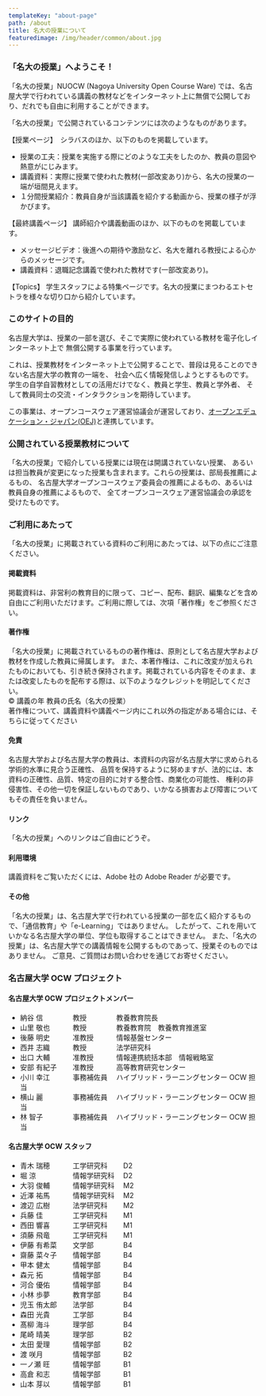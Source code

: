 ```yaml
---
templateKey: "about-page"
path: /about
title: 名大の授業について
featuredimage: /img/header/common/about.jpg
---
```


### 「名大の授業」へようこそ！

「名大の授業」NUOCW (Nagoya University Open Course Ware) では、名古屋大学で行われている講義の教材などをインターネット上に無償で公開しており、だれでも自由に利用することができます。

「名大の授業」で公開されているコンテンツには次のようなものがあります。

【授業ページ】　シラバスのほか、以下のものを掲載しています。

- 授業の工夫：授業を実施する際にどのような工夫をしたのか、教員の意図や熱意がにじみます。
- 講義資料：実際に授業で使われた教材(一部改変あり)から、名大の授業の一端が垣間見えます。
- １分間授業紹介：教員自身が当該講義を紹介する動画から、授業の様子が浮かびます。

【最終講義ページ】 講師紹介や講義動画のほか、以下のものを掲載しています。

- メッセージビデオ：後進への期待や激励など、名大を離れる教授による心からのメッセージです。
- 講義資料：退職記念講義で使われた教材です(一部改変あり)。

【Topics】 学生スタッフによる特集ページです。名大の授業にまつわるエトセトラを様々な切り口から紹介しています。

### このサイトの目的

名古屋大学は、授業の一部を選び、そこで実際に使われている教材を電子化しインターネット上で 無償公開する事業を行っています。

これは、授業教材をインターネット上で公開することで、普段は見ることのできない名古屋大学の教育の一端を、 社会へ広く情報発信しようとするものです。学生の自学自習教材としての活用だけでなく、教員と学生、教員と学外者、 そして教員同士の交流・インタラクションを期待しています。

この事業は、オープンコースウェア運営協議会が運営しており、[オープンエデュケーション・ジャパン(OEJ)](https://oejapan.org)と連携しています。

### 公開されている授業教材について

「名大の授業」で紹介している授業には現在は開講されていない授業、 あるいは担当教員が変更になった授業も含まれます。これらの授業は、部局長推薦によるもの、 名古屋大学オープンコースウェア委員会の推薦によるもの、あるいは教員自身の推薦によるもので、 全てオープンコースウェア運営協議会の承認を受けたものです。

### ご利用にあたって

「名大の授業」に掲載されている資料のご利用にあたっては、以下の点にご注意ください。

#### 掲載資料

掲載資料は、非営利の教育目的に限って、コピー、配布、翻訳、編集などを含め自由にご利用いただけます。ご利用に際しては、次項「著作権」をご参照ください。

#### 著作権

「名大の授業」に掲載されているものの著作権は、原則として名古屋大学および教材を作成した教員に帰属します。 また、本著作権は、これに改変が加えられたものにおいても、引き続き保持されます。掲載されている内容をそのまま、または改変したものを配布する際は、以下のようなクレジットを明記してください。  
 © 講義の年 教員の氏名（名大の授業）  
 著作権について、講義資料や講義ページ内にこれ以外の指定がある場合には、そちらに従ってください

#### 免責

名古屋大学および名古屋大学の教員は、本資料の内容が名古屋大学に求められる学術的水準に見合う正確性、 品質を保持するように努めますが、法的には、本資料の正確性、品質、特定の目的に対する整合性、商業化の可能性、 権利の非侵害性、その他一切を保証しないものであり、いかなる損害および障害についてもその責任を負いません。

#### リンク

「名大の授業」へのリンクはご自由にどうぞ。

#### 利用環境

講義資料をご覧いただくには、Adobe 社の Adobe Reader が必要です。

#### その他

「名大の授業」は、名古屋大学で行われている授業の一部を広く紹介するもので、「通信教育」や「e-Learning」ではありません。 したがって、これを用いていかなる名古屋大学の単位、学位も取得することはできません。 また、「名大の授業」は、名古屋大学での講義情報を公開するものであって、授業そのものではありません。 ご意見、ご質問はお問い合わせを通じてお寄せください。

### 名古屋大学 OCW プロジェクト

#### 名古屋大学 OCW プロジェクトメンバー

- 納谷 信　 　　　教授　　　　 教養教育院長
- 山里 敬也　　　 教授　　　　 教養教育院　教養教育推進室
- 後藤 明史　　　 准教授　　　 情報基盤センター
- 西井 志織　　　 教授　　　　 法学研究科
- 出口 大輔　　　 准教授　　　 情報連携統括本部　情報戦略室
- 安部 有紀子　　 准教授　　　 高等教育研究センター
- 小川 幸江 　　　事務補佐員 　ハイブリッド・ラーニングセンター OCW 担当
- 横山 麗　　　　 事務補佐員　 ハイブリッド・ラーニングセンター OCW 担当
- 林 智子　 　　　事務補佐員　 ハイブリッド・ラーニングセンター OCW 担当

#### 名古屋大学 OCW スタッフ

- 青木 瑞穂 　　　工学研究科　　 D2
- 堀 涼 　　　　　情報学研究科　 D2
- 大羽 俊輔　　　 情報学研究科　 M2
- 近澤 祐馬　　　 情報学研究科　 M2
- 渡辺 広樹　　　 法学研究科　　 M2
- 兵藤 佳　　　　 工学研究科　　 M1
- 西田 響喜 　　　工学研究科　　 M1
- 須藤 飛竜　　　 工学研究科　　 M1
- 伊藤 有希菜　　 文学部　　　　 B4
- 齋藤 菜々子　　 情報学部　　　 B4
- 甲本 健太　　　 情報学部　　　 B4
- 森元 拓　　　　 情報学部　　　 B4
- 河合 優佑　　　 情報学部　　　 B4
- 小林 歩夢　　　 教育学部　　　 B4
- 児玉 侑太郎　　 法学部　　　　 B4
- 森田 光貴 　　　工学部　　　　 B4
- 髙柳 海斗 　　　理学部　　　　 B4
- 尾崎 晴美　　　 理学部　　　　 B2
- 太田 愛理　　　 情報学部　　　 B2
- 渡 咲月　　　　 情報学部　　　 B2
- 一ノ瀬 旺 　　　情報学部　　　 B1
- 高倉 和志 　　　情報学部　　　 B1
- 山本 芽以　　　 情報学部　　　 B1
